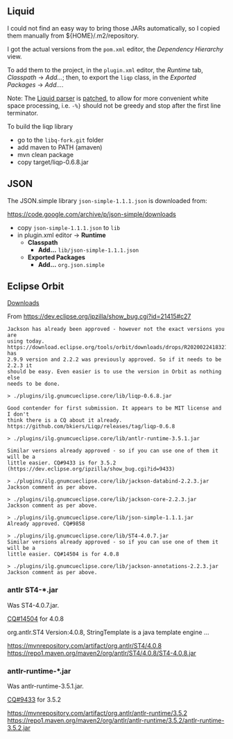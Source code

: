 ## Liquid

I could not find an easy way to bring those JARs automatically, so I copied
them manually from ${HOME}/.m2/repository.

I got the actual versions from the `pom.xml` editor, the _Dependency
Hierarchy_ view.

To add them to the project, in the `plugin.xml` editor, the _Runtime_ tab, 
_Classpath_ -> _Add..._; then, to export the `liqp` class, in the 
_Exported Packages_ -> _Add..._.

Note: The [Liquid parser](https://github.com/bkiers/Liqp) is [patched](https://github.com/eclipse-embed-cdt/Liqp), to allow for more convenient white space processing, i.e. `-%}` should not be greedy and stop after the first line terminator.

To build the liqp library

- go to the `libq-fork.git` folder
- add maven to PATH (amaven)
- mvn clean package
- copy target/liqp-0.6.8.jar

## JSON

The JSON.simple library `json-simple-1.1.1.json` is downloaded from:

https://code.google.com/archive/p/json-simple/downloads

* copy `json-simple-1.1.1.json` to `lib`
* in plugin.xml editor -> **Runtime**
  * **Classpath**
    * **Add...** `lib/json-simple-1.1.1.json`
  * **Exported Packages**
    * **Add...** `org.json.simple`
     
     
## Eclipse Orbit

[Downloads](https://download.eclipse.org/tools/orbit/downloads/)

From https://dev.eclipse.org/ipzilla/show_bug.cgi?id=21415#c27

```
Jackson has already been approved - however not the exact versions you are
using today.
https://download.eclipse.org/tools/orbit/downloads/drops/R20200224183213/ has
2.9.9 version and 2.2.2 was previously approved. So if it needs to be 2.2.3 it
should be easy. Even easier is to use the version in Orbit as nothing else
needs to be done.

> ./plugins/ilg.gnumcueclipse.core/lib/liqp-0.6.8.jar

Good contender for first submission. It appears to be MIT license and I don't
think there is a CQ about it already.
https://github.com/bkiers/Liqp/releases/tag/liqp-0.6.8

> ./plugins/ilg.gnumcueclipse.core/lib/antlr-runtime-3.5.1.jar

Similar versions already approved - so if you can use one of them it will be a
little easier. CQ#9433 is for 3.5.2 (https://dev.eclipse.org/ipzilla/show_bug.cgi?id=9433)

> ./plugins/ilg.gnumcueclipse.core/lib/jackson-databind-2.2.3.jar
Jackson comment as per above.

> ./plugins/ilg.gnumcueclipse.core/lib/jackson-core-2.2.3.jar
Jackson comment as per above.

> ./plugins/ilg.gnumcueclipse.core/lib/json-simple-1.1.1.jar
Already approved. CQ#9858

> ./plugins/ilg.gnumcueclipse.core/lib/ST4-4.0.7.jar
Similar versions already approved - so if you can use one of them it will be a
little easier. CQ#14504 is for 4.0.8

> ./plugins/ilg.gnumcueclipse.core/lib/jackson-annotations-2.2.3.jar
Jackson comment as per above.
```

### antlr ST4-*.jar

Was ST4-4.0.7.jar.

[CQ#14504](https://dev.eclipse.org/ipzilla/show_bug.cgi?id=14504) for 4.0.8

org.antlr.ST4 Version:4.0.8, StringTemplate is a java template engine ...

https://mvnrepository.com/artifact/org.antlr/ST4/4.0.8
https://repo1.maven.org/maven2/org/antlr/ST4/4.0.8/ST4-4.0.8.jar

### antlr-runtime-*.jar

Was antlr-runtime-3.5.1.jar.

[CQ#9433](https://dev.eclipse.org/ipzilla/show_bug.cgi?id=9433) for 3.5.2

https://mvnrepository.com/artifact/org.antlr/antlr-runtime/3.5.2
https://repo1.maven.org/maven2/org/antlr/antlr-runtime/3.5.2/antlr-runtime-3.5.2.jar

 



